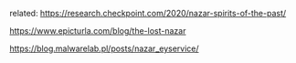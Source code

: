 related:
https://research.checkpoint.com/2020/nazar-spirits-of-the-past/

https://www.epicturla.com/blog/the-lost-nazar

https://blog.malwarelab.pl/posts/nazar_eyservice/
